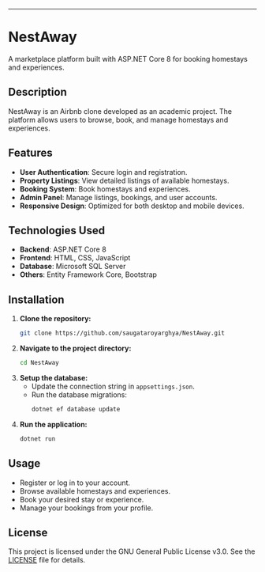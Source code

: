 
---

# NestAway

A marketplace platform built with ASP.NET Core 8 for booking homestays and experiences.

## Description

NestAway is an Airbnb clone developed as an academic project. The platform allows users to browse, book, and manage homestays and experiences.

## Features

- **User Authentication**: Secure login and registration.
- **Property Listings**: View detailed listings of available homestays.
- **Booking System**: Book homestays and experiences.
- **Admin Panel**: Manage listings, bookings, and user accounts.
- **Responsive Design**: Optimized for both desktop and mobile devices.

## Technologies Used

- **Backend**: ASP.NET Core 8
- **Frontend**: HTML, CSS, JavaScript
- **Database**: Microsoft SQL Server
- **Others**: Entity Framework Core, Bootstrap

## Installation

1. **Clone the repository:**
   ```sh
   git clone https://github.com/saugataroyarghya/NestAway.git
   ```
2. **Navigate to the project directory:**
   ```sh
   cd NestAway
   ```
3. **Setup the database:**
   - Update the connection string in `appsettings.json`.
   - Run the database migrations:
     ```sh
     dotnet ef database update
     ```
4. **Run the application:**
   ```sh
   dotnet run
   ```

## Usage

- Register or log in to your account.
- Browse available homestays and experiences.
- Book your desired stay or experience.
- Manage your bookings from your profile.



## License

This project is licensed under the GNU General Public License v3.0. See the [LICENSE](LICENSE) file for details.
